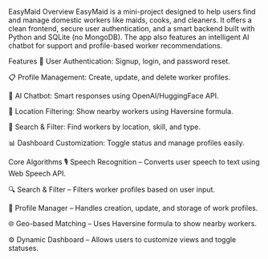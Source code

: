 EasyMaid
Overview
EasyMaid is a mini-project designed to help users find and manage domestic workers like maids, cooks, and cleaners. It offers a clean frontend, secure user authentication, and a smart backend built with Python and SQLite (no MongoDB). The app also features an intelligent AI chatbot for support and profile-based worker recommendations.

Features
🔐 User Authentication: Signup, login, and password reset.

📋 Profile Management: Create, update, and delete worker profiles.

🧠 AI Chatbot: Smart responses using OpenAI/HuggingFace API.

📍 Location Filtering: Show nearby workers using Haversine formula.

🎯 Search & Filter: Find workers by location, skill, and type.

📊 Dashboard Customization: Toggle status and manage profiles easily.

Core Algorithms
🎙️ Speech Recognition – Converts user speech to text using Web Speech API.

🔍 Search & Filter – Filters worker profiles based on user input.

📝 Profile Manager – Handles creation, update, and storage of work profiles.

🌐 Geo-based Matching – Uses Haversine formula to show nearby workers.

⚙️ Dynamic Dashboard – Allows users to customize views and toggle statuses.
